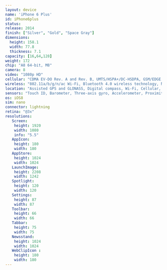 ```yaml
---
layout: device
name: 'iPhone 6 Plus'
id: iPhone6plus
status: 
release: 2014
finish: ["Silver", "Gold", "Space Gray"]
dimensions:
  height: 158.1
  width: 77.8
  thickness: 7.1
capacity: [16,64,128]
weight: 172
chip: "A8 64-bit, M8"
camera: 8
video: "1080p HD"
cellular: "CDMA EV-DO Rev. A and Rev. B, UMTS/HSPA+/DC-HSDPA, GSM/EDGE, LTE"
wireless: "802.11a/b/g/n/ac Wi‑Fi, Bluetooth 4.0 wireless technology, NFC"
location: "Assisted GPS and GLONASS, Digital compass, Wi‑Fi, Cellular, iBeacon microlocation"
sensors: "Touch ID, Barometer, Three-axis gyro, Accelerometer, Proximity sensor, Ambient light sensor"
os: iOS8
sim: nano
connector: lightning
retina: "@3x"
resolutions:
   Screen:
    height: 1920
    width: 1080
    info: "5.5"
   AppIcon:
    height: 180
    width: 180
   AppStore:
    height: 1024
    width: 1024
   LaunchImage:
    height: 2208
    width: 1242
   Spotlight:
    height: 120
    width: 120
   Settings:
    height: 87
    width: 87
   Toolbar:
    height: 66
    width: 66
   Tabbar:
    height: 75
    width: 75
   Newsstand:
    height: 1024
    width: 1024
   WebClipIcon :
    height: 180
    width: 180
---
```


